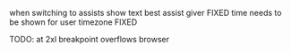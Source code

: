 when switching to assists show text best assist giver FIXED
time needs to be shown for user timezone FIXED

TODO:
at 2xl breakpoint overflows browser
